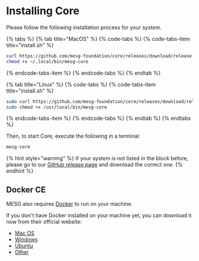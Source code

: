 # Installing Core

Please follow the following installation process for your system.

{% tabs %}
{% tab title="MacOS" %}
{% code-tabs %}
{% code-tabs-item title="install.sh" %}
```bash
curl https://github.com/mesg-foundation/core/releases/download/release-dev/mesg-core-darwin-10.6-amd64 --progress-bar -L -o ~/.local/bin/mesg-core
chmod +x ~/.local/bin/mesg-core
```
{% endcode-tabs-item %}
{% endcode-tabs %}
{% endtab %}

{% tab title="Linux" %}
{% code-tabs %}
{% code-tabs-item title="install.sh" %}
```bash
sudo curl https://github.com/mesg-foundation/core/releases/download/release-dev/mesg-core-linux-amd64 --progress-bar -L -o /usr/local/bin/mesg-core
sudo chmod +x /usr/local/bin/mesg-core
```
{% endcode-tabs-item %}
{% endcode-tabs %}
{% endtab %}
{% endtabs %}

Then, to start Core, execute the following in a terminal:

```bash
mesg-core
```

{% hint style="warning" %}
If your system is not listed in the block before, please go to our [GitHub release page](https://github.com/mesg-foundation/core/releases) and download the correct one.
{% endhint %}

## Docker CE

MESG also requires [Docker](https://www.docker.com/) to run on your machine.

If you don't have Docker installed on your machine yet, you can download it now from their official website:

* [Mac OS](https://store.docker.com/editions/community/docker-ce-desktop-mac)
* [Windows](https://store.docker.com/editions/community/docker-ce-desktop-windows)
* [Ubuntu](https://store.docker.com/editions/community/docker-ce-server-ubuntu)
* [Other](https://store.docker.com/search?type=edition&offering=community)

